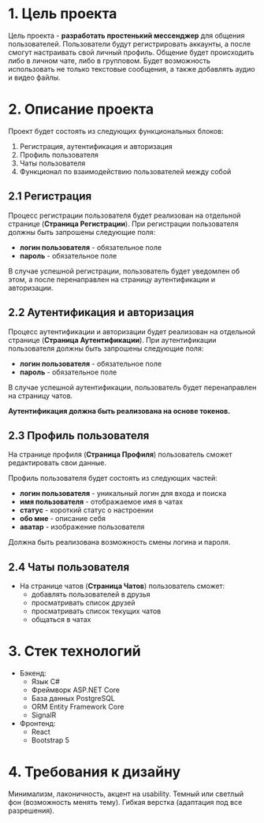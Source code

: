 # 1. Цель проекта

Цель проекта - __разработать простенький мессенджер__ для общения пользователей.
Пользователи будут регистрировать аккаунты, а после смогут настраивать свой личный профиль.
Общение будет происходить либо в личном чате, либо в групповом. 
Будет возможность использовать не только текстовые сообщения, а также добавлять аудио и видео файлы.


# 2. Описание проекта

Проект будет состоять из следующих функциональных блоков:

1. Регистрация, аутентификация и авторизация
2. Профиль пользователя
3. Чаты пользователя
4. Функционал по взаимодействию пользователей между собой


## 2.1 Регистрация

Процесс регистрации пользователя будет реализован на отдельной странице (__Страница Регистрации__).
При регистрации пользователя должны быть запрошены следующие поля:

* __логин пользователя__ - обязательное поле
* __пароль__ - обязательное поле

В случае успешной регистрации, пользователь будет уведомлен об этом,
а после перенаправлен на страницу аутентификации и авторизации.

## 2.2 Аутентификация и авторизация

Процесс аутентификации и авторизации будет реализован на отдельной странице (__Страница Аутентификации__).
При аутентификации пользователя должны быть запрошены следующие поля:

* __логин пользователя__ - обязательное поле
* __пароль__ - обязательное поле

В случае успешной аутентификации, пользователь будет перенаправлен на страницу чатов.

__Аутентификация должна быть реализована на основе токенов.__

## 2.3 Профиль пользователя

На странице профиля (__Страница Профиля__) пользователь сможет редактировать свои данные.

Профиль пользователя будет состоять из следующих частей:

* __логин пользователя__ - уникальный логин для входа и поиска
* __имя пользователя__ - отображаемое имя в чатах
* __статус__ - короткий статус о настроении
* __обо мне__ - описание себя
* __аватар__ - изображение пользователя

Должна быть реализована возможность смены логина и пароля.

## 2.4 Чаты пользователя

* На странице чатов (__Страница Чатов__) пользователь сможет:
  - добавлять пользователей в друзья
  - просматривать список друзей
  - просматривать список текущих чатов
  - общаться в чатах


# 3. Стек технологий

* Бэкенд:
  - Язык C#
  - Фреймворк ASP.NET Core
  - База данных PostgreSQL
  - ORM Entity Framework Core
  - SignalR
* Фронтенд:
  - React
  - Bootstrap 5


# 4. Требования к дизайну

Минимализм, лаконичность, акцент на usability. 
Темный или светлый фон (возможность менять тему).
Гибкая верстка (адаптация под все разрешения).
